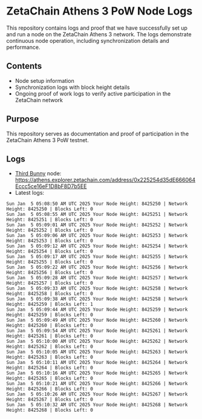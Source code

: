# ZetaChain Athens 3 PoW Node Logs
This repository contains logs and proof that we have successfully set up and run a node on the ZetaChain Athens 3 network. The logs demonstrate continuous node operation, including synchronization details and performance.

## Contents
- Node setup information
- Synchronization logs with block height details
- Ongoing proof of work logs to verify active participation in the ZetaChain network

## Purpose
This repository serves as documentation and proof of participation in the ZetaChain Athens 3 PoW testnet.

## Logs

- [Third Bunny](https://thirdbunny.xyz/) node: https://athens.explorer.zetachain.com/address/0x225254d35dE666064Eccc5ce16eF1D8bF8D7b5EE
- Latest logs:
```
Sun Jan  5 05:08:50 AM UTC 2025 Your Node Height: 8425250 | Network Height: 8425250 | Blocks Left: 0
Sun Jan  5 05:08:55 AM UTC 2025 Your Node Height: 8425251 | Network Height: 8425251 | Blocks Left: 0
Sun Jan  5 05:09:01 AM UTC 2025 Your Node Height: 8425252 | Network Height: 8425252 | Blocks Left: 0
Sun Jan  5 05:09:06 AM UTC 2025 Your Node Height: 8425253 | Network Height: 8425253 | Blocks Left: 0
Sun Jan  5 05:09:12 AM UTC 2025 Your Node Height: 8425254 | Network Height: 8425254 | Blocks Left: 0
Sun Jan  5 05:09:17 AM UTC 2025 Your Node Height: 8425255 | Network Height: 8425255 | Blocks Left: 0
Sun Jan  5 05:09:22 AM UTC 2025 Your Node Height: 8425256 | Network Height: 8425256 | Blocks Left: 0
Sun Jan  5 05:09:28 AM UTC 2025 Your Node Height: 8425257 | Network Height: 8425257 | Blocks Left: 0
Sun Jan  5 05:09:33 AM UTC 2025 Your Node Height: 8425258 | Network Height: 8425258 | Blocks Left: 0
Sun Jan  5 05:09:38 AM UTC 2025 Your Node Height: 8425258 | Network Height: 8425259 | Blocks Left: 1
Sun Jan  5 05:09:44 AM UTC 2025 Your Node Height: 8425259 | Network Height: 8425259 | Blocks Left: 0
Sun Jan  5 05:09:49 AM UTC 2025 Your Node Height: 8425260 | Network Height: 8425260 | Blocks Left: 0
Sun Jan  5 05:09:54 AM UTC 2025 Your Node Height: 8425261 | Network Height: 8425261 | Blocks Left: 0
Sun Jan  5 05:10:00 AM UTC 2025 Your Node Height: 8425262 | Network Height: 8425262 | Blocks Left: 0
Sun Jan  5 05:10:05 AM UTC 2025 Your Node Height: 8425263 | Network Height: 8425263 | Blocks Left: 0
Sun Jan  5 05:10:11 AM UTC 2025 Your Node Height: 8425264 | Network Height: 8425264 | Blocks Left: 0
Sun Jan  5 05:10:16 AM UTC 2025 Your Node Height: 8425265 | Network Height: 8425265 | Blocks Left: 0
Sun Jan  5 05:10:21 AM UTC 2025 Your Node Height: 8425266 | Network Height: 8425266 | Blocks Left: 0
Sun Jan  5 05:10:26 AM UTC 2025 Your Node Height: 8425267 | Network Height: 8425267 | Blocks Left: 0
Sun Jan  5 05:10:32 AM UTC 2025 Your Node Height: 8425268 | Network Height: 8425268 | Blocks Left: 0
```
